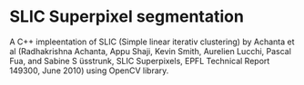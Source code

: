 <h1>SLIC Superpixel segmentation</h1>

A C++ impleentation of SLIC (Simple linear iterativ clustering) by Achanta et al (Radhakrishna Achanta, Appu Shaji, Kevin Smith, Aurelien Lucchi, Pascal Fua, and Sabine S ̈usstrunk, SLIC Superpixels, EPFL Technical
Report 149300, June 2010) using OpenCV library. 
